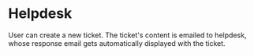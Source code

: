 Helpdesk
========

User can create a new ticket. 
The ticket's content is emailed to helpdesk, whose response email gets automatically displayed with the ticket.

